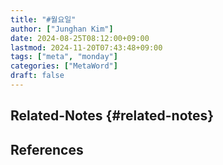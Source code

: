 ```yaml
---
title: "#월요일"
author: ["Junghan Kim"]
date: 2024-08-25T08:12:00+09:00
lastmod: 2024-11-20T07:43:48+09:00
tags: ["meta", "monday"]
categories: ["MetaWord"]
draft: false
---
```


## Related-Notes {#related-notes}

## References

<style>.csl-entry{text-indent: -1.5em; margin-left: 1.5em;}</style><div class="csl-bib-body">
</div>
